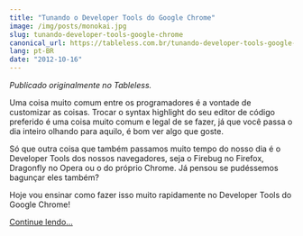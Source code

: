 ```yaml
---
title: "Tunando o Developer Tools do Google Chrome"
image: /img/posts/monokai.jpg
slug: tunando-developer-tools-google-chrome
canonical_url: https://tableless.com.br/tunando-developer-tools-google-chrome/
lang: pt-BR
date: "2012-10-16"
---
```


_Publicado originalmente no Tableless._

Uma coisa muito comum entre os programadores é a vontade de customizar as coisas. Trocar o syntax highlight do seu editor de código preferido é uma coisa muito comum e legal de se fazer, já que você passa o dia inteiro olhando para aquilo, é bom ver algo que goste.

Só que outra coisa que também passamos muito tempo do nosso dia é o Developer Tools dos nossos navegadores, seja o Firebug no Firefox, Dragonfly no Opera ou o do próprio Chrome. Já pensou se pudéssemos bagunçar eles também?

Hoje vou ensinar como fazer isso muito rapidamente no Developer Tools do Google Chrome!

[Continue lendo…](https://tableless.com.br/tunando-developer-tools-google-chrome/)
